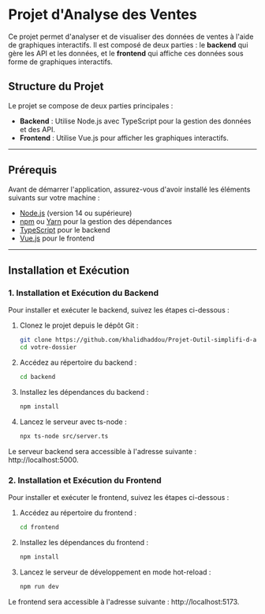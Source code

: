 # Projet d'Analyse des Ventes

Ce projet permet d'analyser et de visualiser des données de ventes à l'aide de graphiques interactifs. Il est composé de deux parties : le **backend** qui gère les API et les données, et le **frontend** qui affiche ces données sous forme de graphiques interactifs.

## Structure du Projet

Le projet se compose de deux parties principales :

- **Backend** : Utilise Node.js avec TypeScript pour la gestion des données et des API.
- **Frontend** : Utilise Vue.js pour afficher les graphiques interactifs.

---

## Prérequis

Avant de démarrer l'application, assurez-vous d'avoir installé les éléments suivants sur votre machine :

- [Node.js](https://nodejs.org/) (version 14 ou supérieure)
- [npm](https://www.npmjs.com/) ou [Yarn](https://yarnpkg.com/) pour la gestion des dépendances
- [TypeScript](https://www.typescriptlang.org/) pour le backend
- [Vue.js](https://vuejs.org/) pour le frontend

---

## Installation et Exécution

### 1. **Installation et Exécution du Backend**

Pour installer et exécuter le backend, suivez les étapes ci-dessous :

1. Clonez le projet depuis le dépôt Git :
   ```bash
   git clone https://github.com/khalidhaddou/Projet-Outil-simplifi-d-analyse-des-paniers-d-achat.git
   cd votre-dossier
2. Accédez au répertoire du backend :
   ```bash
   cd backend

3. Installez les dépendances du backend :
    ```bash
    npm install
 4. Lancez le serveur avec ts-node :
     ```bash
    npx ts-node src/server.ts
Le serveur backend sera accessible à l'adresse suivante : http://localhost:5000.
### 2. Installation et Exécution du Frontend
Pour installer et exécuter le frontend, suivez les étapes ci-dessous :

1. Accédez au répertoire du frontend :
     ```bash
     cd frontend

2. Installez les dépendances du frontend :
      ```bash
      npm install

3. Lancez le serveur de développement en mode hot-reload :
     ```bash
     npm run dev
Le frontend sera accessible à l'adresse suivante : http://localhost:5173.
